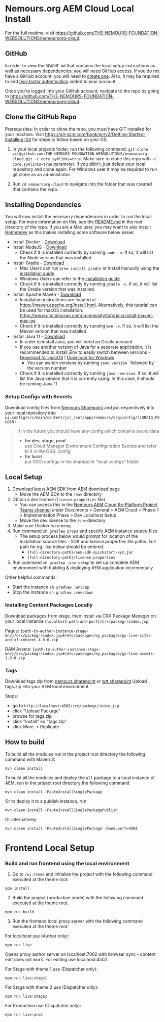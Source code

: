 # Nemours.org AEM Cloud Local Install

For the full readme, visit https://github.com/THE-NEMOURS-FOUNDATION-WEBSOLUTIONS/nemoursorg-cloud.

## GitHub

In order to view the `README.md` that contains the local setup instructions as well as necessary dependencies, you will need GitHub access. If you do not have a GitHub account, you will need to [create one](https://github.com/signup). Also, it may be required to add [two-factor autentication](https://docs.github.com/en/authentication/securing-your-account-with-two-factor-authentication-2fa/configuring-two-factor-authentication) added to your account.

Once you're logged into your GitHub account, navigate to the repo by going to https://github.com/THE-NEMOURS-FOUNDATION-WEBSOLUTIONS/nemoursorg-cloud.

## Clone the GitHub Repo

Prerequisites: In order to clone the repo, you must have GIT installed for your machine. Visit https://git-scm.com/book/en/v2/Getting-Started-Installing-Git for steps to follow based on your OS.

1. In your local projects folder, run the following command: `git clone git@github.com:THE-NEMOURS-FOUNDATION-WEBSOLUTIONS/nemoursorg-cloud.git -c core.symlinks=true`. Make sure to clone this repo with `-c core.symlinks=true` parameter. If you didn't, just delete your local repository and clone again. For Windows user it may be required to run git clone as an administrator.

2. Run `cd nemoursorg-cloud` to navigate into the folder that was created that contains the repo.

## Installing Dependencies

You will now install the necesarry dependencies in order to run the local setup. For more information on this, see the [README.md](https://github.com/THE-NEMOURS-FOUNDATION-WEBSOLUTIONS/nemoursorg-cloud#prerequisites) in the root directory of the repo. If you are a Mac user, you may want to also install [Homebrew]() as this makes installing some software below easier.

* Install Docker - [Download](https://www.docker.com/products/docker-desktop/)
* Install NodeJS - [Download](https://nodejs.org/en/download/)
    * Check if it is installed correctly by running `node -v`. If so, it will list the Node version that was installed.
* Install Gradle - [Download](https://gradle.org/install/)
    * Mac Users can run `brew install gradle` or install manually using the [installation guide](https://docs.gradle.org/current/userguide/installation.html#macos_installation)
    * Windows Users can refer to the [installation guide](https://docs.gradle.org/current/userguide/installation.html#windows_installation)
    * Check if it is installed correctly by running `gradle -v`. If so, it will list the Gradle version that was installed.
* Install Apache Maven - [Download](https://maven.apache.org/download.cgi)
    * Installation instructions are located at https://maven.apache.org/install.html. Alternatively, this tutorial can be used for macOS installation: https://www.digitalocean.com/community/tutorials/install-maven-mac-os
    * Check if it is installed correctly by running `mvn -v`. If so, it will list the Maven version that was installed.
* Install Java 11 - [Download](https://www.oracle.com/java/technologies/javase/jdk11-archive-downloads.html)
    * In order to install Java, you will need an Oracle account
    * If you use another version of Java for a separate application, it is recommended to install jEnv to easily switch between versions - [Download for macOS](https://www.jenv.be/) | [Download for Windows](https://github.com/FelixSelter/JEnv-for-Windows)
        * You can switch versions by running `jenv version ` followed by the version number
    * Check if it is installed correctly by running `java -version`. If so, it will list the Java version that it is currently using. In this case, it should be running Java 11.

### Setup Configs with Secrets
Download config files from [Nemours Sharepoint](https://nemoursonline.sharepoint.com/:f:/r/sites/NemoursAEMCloudRe-PlatformPrjTeam/Shared%20Documents/General/AEM%20Cloud/Phase-1/Implementation%20Phase/Dev%20Localhost%20Setup/local%20configs?csf=1&web=1&e=5kEyyf) and put respectively into your local repository into `ui.config/src/main/content/jcr_root/apps/nemours/osgiconfig/(CONFIG_FOLDER)`

> If in the future you should have any config which contains secret data
> - **for dev, stage, prod**  
>  use Cloud Manager Environment Configuration Secrets and refer to it in the OSGi config
> - **for local**  
> put OSGi configs in the sharepoint "local configs" folder

## Local Setup

1. Download latest AEM SDK from [AEM download page](https://experience.adobe.com/#/downloads/content/software-distribution/en/aemcloud.html)
    * Move the AEM SDK to the `/env` directory
2. Obtain a dev license (`license.properties` file)
    * You can access this in the [Nemours AEM Cloud Re-Platform Project Teams channel](https://nemoursonline.sharepoint.com/:f:/r/sites/NemoursAEMCloudRe-PlatformPrjTeam/Shared%20Documents/General/AEM%20Cloud/Phase-1/Implementation%20Phase/Dev%20Localhost%20Setup?csf=1&web=1&e=1icsYD) under Documents > General > AEM Cloud > Phase-1 > Implementation Phase > Dev Localhost Setup
    * Move the dev license to the `/env` directory
3. Make sure Docker is running
4. Run command `sh gradlew props` and specify AEM instance source files
    * The setup process below would prompt for location of the installation source files - SDK and license.properties file paths. Full path for eg. like below should be entered.
        * `{full-directory-path}/aem-sdk-quickstart-xyz.jar`
        * `{full-directory-path}/license.properties`
5. Run command `sh gradlew :env:setup` to set up complete AEM environment with building & deploying AEM application incrementally

Other helpful commands:
* Start the instance `sh gradlew :env:up`
* Stop the instance `sh gradlew :env:down`

### Installing Content Packages Locally
Download packages from stage, then install via CRX Package Manager on your local instance `{localhost-path-and-port}/crx/packmgr/index.jsp`:

Pages: `{path-to-author-instance-stage-env}/crx/packmgr/index.jsp#/etc/packages/my_packages/go-live-sites-and-xf-content-1.0.0.zip`

DAM Assets: `{path-to-author-instance-stage-env}/crx/packmgr/index.jsp#/etc/packages/my_packages/go-live-assets-1.0.0.zip`

### Tags
Download tags zip from [nemours sharepoint](https://nemoursonline.sharepoint.com/:u:/r/sites/NemoursAEMCloudRe-PlatformPrjTeam/Shared%20Documents/General/AEM%20Cloud/Phase-1/Implementation%20Phase/Dev%20Localhost%20Setup/tags.zip?csf=1&web=1&e=AOWGxD) or [wtt sharepoint](https://wppcloud.sharepoint.com/:u:/r/sites/NemoursLocal/Shared%20Documents/Nemours%20Local/tags.zip?csf=1&web=1&e=zTMLwp)
Upload tags.zip into your AEM local environment.

Steps:
* go to `http://localhost:4502/crx/packmgr/index.jsp`
* click "Upload Package"
* browse for tags.zip
* click "Install" on "tags.zip"
* click More -> Replicate

## How to build

To build all the modules run in the project root directory the following command with Maven 3:
```
mvn clean install
```

To build all the modules and deploy the `all` package to a local instance of AEM, run in the project root directory the following command:
```
mvn clean install -PautoInstallSinglePackage
```

Or to deploy it to a publish instance, run
```
mvn clean install -PautoInstallSinglePackagePublish
```

Or alternatively
```
mvn clean install -PautoInstallSinglePackage -Daem.port=4503
```

# Frontend Local Setup

### Build and run frontend using the local environment

1. Go to  `/ui.theme` and initialize the project with the following command executed at the theme root:

```
npm install
```

2. Build the project (production mode) with the following command executed at the theme root.

```
npm run build
```

3. Run the frontend local proxy server with the following command executed at the theme root:

For localhost use (Author only):
```
npm run live
```
Opens proxy author server on localhost:7002 with browser sync - content edit does not work. For editing use localhost:4502.

For Stage with theme 1 use (Dispatcher only):
```
npm run live:stage1
```

For Stage with theme 2 use (Dispatcher only):
```
npm run live:stage2
```

For Production use (Dispatcher only):
```
npm run live:prod
```
